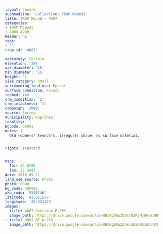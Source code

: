 ```yaml
---
layout: record
subheadline: 'Collection: TRAP Mounds'
title: TRAP Mound - 4087
categories:
- TRAP Mounds
- 4000-4999
header: no
tags:
- ''
trap_id: '4087'

certainty: Certain
elevation: '396'
max_diameter: '15'
min_diameter: '15'
height: '1'
size_category: Small
surrounding_land_use: Forest
surface_condition: Forest
robbed: Yes
crm_condition: '2'
crm_intactness: '1'
campaign: '2009'
source: Survey
municipality: Koprinka
locality: ''
bgcode: DS001
notes: |-
  Old robbers' trench's, irregualr shape, no surface material.


rights: standard


maps:
  lat: 42.6285
  lon: 25.2442
date: 2018-05-21
land_use_source: Photo
photo: Good
bg_code: КОР056
akb_code: '5510146'
latitude: '42.621575'
longitude: '25.331222'
images:
- title: 4087_Overview_E.JPG
  image_path: https://drive.google.com/uc?id=0B3Rg88wZDQscN2RjNjNHaEo0NzQ
- title: 4087_RT_W.JPG
  image_path: https://drive.google.com/uc?id=0B3Rg88wZDQscdWZDUm1WU3htbUk
---
```

